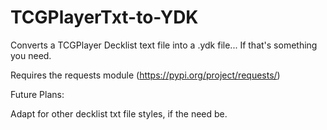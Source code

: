 # TCGPlayerTxt-to-YDK
Converts a TCGPlayer Decklist text file into a .ydk file... If that's something you need.

Requires the requests module (https://pypi.org/project/requests/)

Future Plans:

Adapt for other decklist txt file styles, if the need be.
